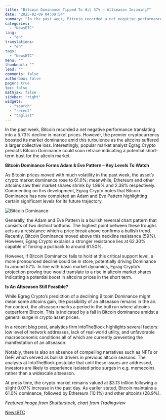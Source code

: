 ```yaml
---
title: "Bitcoin Dominance Tipped To Hit 57% — Altseason Incoming?"
date: "2025-02-09 04:00:54"
summary: "In the past week, Bitcoin recorded a net negative performance translating into a 5.73% decline in market prices. However, the premier cryptocurrency boosted its market dominance amid this turbulence as the altcoins suffered a larger collective loss. Interestingly, popular market analyst Egrag Crypto predicts Bitcoin Dominance could soon retrace indicating..."
categories:
  - "NewsBTC"
lang:
  - "en"
translations:
  - "en"
tags:
  - "NewsBTC"
menu: ""
thumbnail: ""
lead: ""
comments: false
authorbox: false
pager: true
toc: false
mathjax: false
sidebar: "right"
widgets:
  - "search"
  - "recent"
  - "taglist"
---
```


In the past week, Bitcoin recorded a net negative performance translating into a 5.73% decline in market prices. However, the premier cryptocurrency boosted its market dominance amid this turbulence as the altcoins suffered a larger collective loss. Interestingly, popular market analyst Egrag Crypto predicts Bitcoin Dominance could soon retrace indicating a potential short-term bust for the altcoin market.

****Bitcoin Dominance Forms Adam & Eve Pattern – Key Levels To Watch****

As Bitcoin prices moved with much volatility in the past week, the asset’s crypto market dominance rose to 61.0%; meanwhile, Ethereum and other altcoins saw their market shares shrink by 1.99% and 2.38% respectively. Commenting on this development, Egrag Crypto notes that Bitcoin Dominance has now completed an Adam and Eve Pattern highlighting certain significant levels for its future trajectory.

![Bitcoin Dominance](https://s3.tradingview.com/news/image/newsbtc:4ac184c8c094b-a10e4a6bf053f2b90cee2874e294ccda-resized.jpeg)

Generally, the Adam and Eve Pattern is a bullish reversal chart pattern that consists of two distinct bottoms. The highest point between these troughs acts as a resistance which a price break above confirms a bullish trend. Recently, Bitcoin Dominance moved above this neckline resistance (59%). However, Egrag Crypto explains a stronger resistance lies at 62.30% capable of forcing a pullback to around 61.50%.

However, if Bitcoin Dominance fails to hold at this critical support level, a more pronounced decline could be in store, potentially driving Dominance to around 57%. In line with basic market dynamics, Egrag Crypto’s projection proving true would translate to a rise in altcoin market shares indicating a potential boost in altcoins prices in the short term.

****Is An Altseason Still Feasible?****

While Egrag Crypto’s prediction of a declining Bitcoin Dominance might mean some altcoins gain, the possibility of an altseason remains in the air. For context, the altseason marks a period in the bull run where altcoins outperform Bitcoin. This is indicated by a fall in Bitcoin dominance amidst a general surge in crypto asset prices.

In a recent blog post, analytics firm IntoTheBlock highlights several factors: low level of network addresses, lack of real-world utility, and unfavorable macroeconomic conditions all of which are currently preventing the manifestation of an altseason.

Notably, there is also an absence of compelling narratives such as NFTs or DeFi which served as bullish drivers in previous altcoin seasons. The analysts at IntoTheBlock postulate that until these issues are addressed, investors are likely to experience isolated price surges in e.g. memecoins rather than a widescale altseason.

At press time, the crypto market remains valued at $3.13 trillion following a slight 0.07% increase in the past day. As earlier stated, Bitcoin maintains a 61.0% dominance, followed by Ethereum (10.1%) and other altcoins (28.9%).

*Featured image from Shutterstock, chart from Tradingview*

[NewsBTC](https://www.tradingview.com/news/newsbtc:4ac184c8c094b:0-bitcoin-dominance-tipped-to-hit-57-altseason-incoming/)

